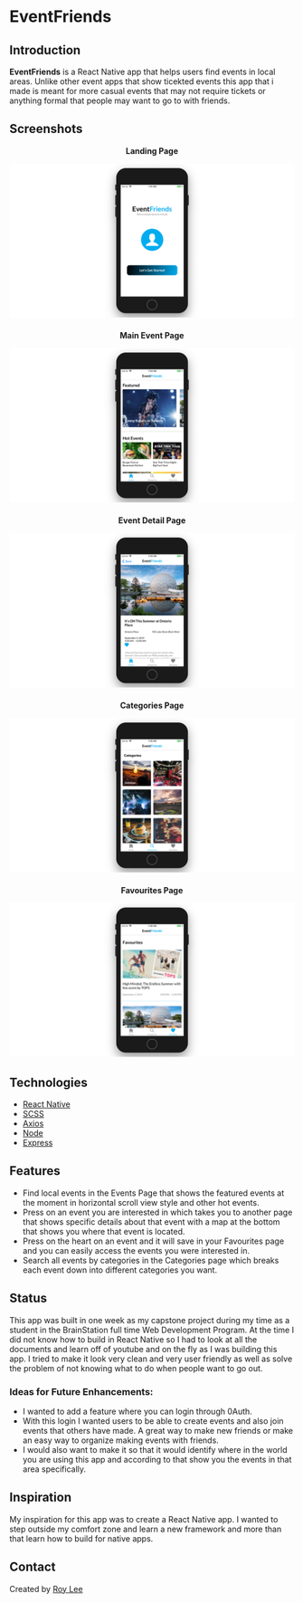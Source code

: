 # EventFriends

## Introduction

**EventFriends** is a React Native app that helps users find events in local areas. Unlike other event apps that show ticekted events this app that i made is meant for more casual events that may not require tickets or anything formal that people may want to go to with friends.

## Screenshots

<p style="text-align: center; font-weight: bold;">Landing Page</p>

![Screenshot 1](web-screen/src/assets/Home2.png)

<p style="text-align: center; font-weight: bold; margin-top: 20px">Main Event Page</p>

![Screenshot 2](web-screen/src/assets/Event2.png)

<p style="text-align: center; font-weight: bold; margin-top: 20px">Event Detail Page</p>

![Screenshot 3](web-screen/src/assets/EventDetail2.png)

<p style="text-align: center; font-weight: bold; margin-top: 20px">Categories Page</p>

![Screenshot 4](web-screen/src/assets/Categories2.png)

<p style="text-align: center; font-weight: bold; margin-top: 20px">Favourites Page</p>

![Screenshot 5](web-screen/src/assets/Favourite2.png)

## Technologies

- [React Native](https://facebook.github.io/react-native/)
- [SCSS](https://sass-lang.com/)
- [Axios](https://github.com/axios/axios)
- [Node](https://nodejs.org/en/)
- [Express](https://expressjs.com/)

## Features

- Find local events in the Events Page that shows the featured events at the moment in horizontal scroll view style and other hot events.
- Press on an event you are interested in which takes you to another page that shows specific details about that event with a map at the bottom that shows you where that event is located.
- Press on the heart on an event and it will save in your Favourites page and you can easily access the events you were interested in.
- Search all events by categories in the Categories page which breaks each event down into different categories you want.

## Status

This app was built in one week as my capstone project during my time as a student in the BrainStation full time Web Development Program. At the time I did not know how to build in React Native so I had to look at all the documents and learn off of youtube and on the fly as I was building this app. I tried to make it look very clean and very user friendly as well as solve the problem of not knowing what to do when people want to go out.

### Ideas for Future Enhancements:

- I wanted to add a feature where you can login through 0Auth.
- With this login I wanted users to be able to create events and also join events that others have made. A great way to make new friends or make an easy way to organize making events with friends.
- I would also want to make it so that it would identify where in the world you are using this app and according to that show you the events in that area specifically. 

## Inspiration

My inspiration for this app was to create a React Native app. I wanted to step outside my comfort zone and learn a new framework and more than that learn how to build for native apps.

## Contact

Created by [Roy Lee](https://www.linkedin.com/in/roy-lee-jr/)